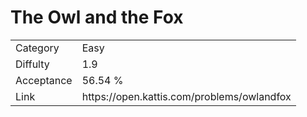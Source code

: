 # The Owl and the Fox

<table>
    <tr>
        <td>Category</td>
        <td>Easy</td>
    </tr>
    <tr>
        <td>Diffulty</td>
        <td>1.9</td>
    </tr>
    <tr>
        <td>Acceptance</td>
        <td>56.54 %</td>
    </tr>
    <tr>
        <td>Link</td>
        <td>https://open.kattis.com/problems/owlandfox</td>
    </tr>
</table>